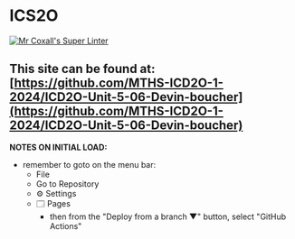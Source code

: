 # ICS2O

[![Mr Coxall's Super Linter](https://github.com/MTHS-ICD2O-1-2024/ICD2O-Unit-5-06-Devin-boucher/workflows/Mr%20Coxall's%20Super%20Linter/badge.svg)](https://github.com/MTHS-ICD2O-1-2024/ICD2O-Unit-5-06-Devin-boucher/actions)

This site can be found at: [https://github.com/MTHS-ICD2O-1-2024/ICD2O-Unit-5-06-Devin-boucher](https://github.com/MTHS-ICD2O-1-2024/ICD2O-Unit-5-06-Devin-boucher)
---

**NOTES ON INITIAL LOAD:**
- remember to goto on the menu bar:
  - File
  - Go to Repository
  - ⚙ Settings
  - 🗔 Pages
    - then from the "Deploy from a branch ▼" button, select "GitHub Actions"
